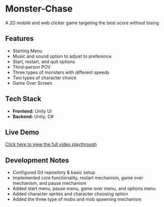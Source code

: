 # Monster-Chase
A 2D mobile and web clicker game targeting the best score without losing

## Features
- Starting Menu
- Music and sound option to adjust to preference
- Start, restart, and quit options
- Third-person POV
- Three types of monsters with different speeds
- Two types of character choice
- Game Over Screen

## Tech Stack
- **Frontend:** Unity UI
- **Backend:** Unity, C#

## Live Demo
[Click here to view the full video playthrough](https://drive.google.com/file/d/1o9KV-Mr7zbg9kVJ2fRhaxtjNlVv_EfN3/view?usp=drive_link)

## Development Notes
- Configured Git repository & basic setup
- Implemented core functionality, restart mechanism, game over mechanism, and pause mechanism
- Added start menu, pause menu, game over menu, and options menu
- Added character sprites and character choosing option
- Added the three type of mobs and mob spawning mechanism
